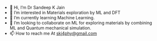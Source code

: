 - 👋 Hi, I’m Dr Sandeep K Jain
- 👀 I’m interested in Materials exploration by ML and DFT
- 🌱 I’m currently learning Machine Learning.
- 💞️ I’m looking to collaborate on ML for exploring materials by combining ML and Quantum mechanical simulation.
- 📫 How to reach me At skj4phy@gmail.com

<!---
sandeep2022/sandeep2022 is a ✨ special ✨ repository because its `README.md` (this file) appears on your GitHub profile.
You can click the Preview link to take a look at your changes.
--->
